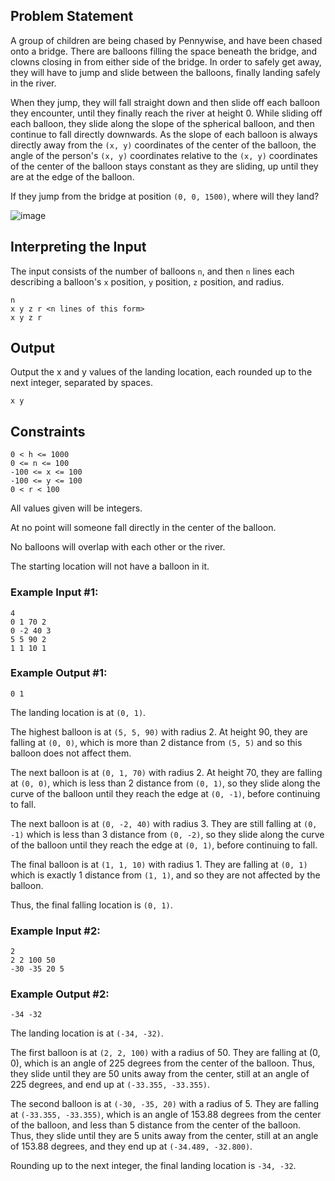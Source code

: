 ## Problem Statement

A group of children are being chased by Pennywise, and have been chased onto a bridge.
There are balloons filling the space beneath the bridge, and clowns closing in from either side of the bridge.
In order to safely get away, they will have to jump and slide between the balloons, finally landing safely in the river.

When they jump, they will fall straight down and then slide off each balloon they encounter, until they finally reach the river at height 0.
While sliding off each balloon, they slide along the slope of the spherical balloon, and then continue to fall directly downwards.
As the slope of each balloon is always directly away from the `(x, y)` coordinates of the center of the balloon, the angle of the person's `(x, y)` coordinates relative to the `(x, y)` coordinates of the center of the balloon stays constant as they are sliding, up until they are at the edge of the balloon.

If they jump from the bridge at position `(0, 0, 1500)`, where will they land?

![image](ex.png)

## Interpreting the Input
The input consists of the number of balloons `n`, and then `n` lines each describing a balloon's `x` position, `y` position, `z` position, and radius.

```
n
x y z r <n lines of this form>
x y z r
```

## Output
Output the x and y values of the landing location, each rounded up to the next integer, separated by spaces.
```
x y
```

## Constraints
```
0 < h <= 1000
0 <= n <= 100
-100 <= x <= 100
-100 <= y <= 100
0 < r < 100
```
All values given will be integers.

At no point will someone fall directly in the center of the balloon.

No balloons will overlap with each other or the river.

The starting location will not have a balloon in it.

### Example Input #1:
```
4
0 1 70 2
0 -2 40 3
5 5 90 2
1 1 10 1
```

### Example Output #1:
```
0 1
```
The landing location is at `(0, 1)`. 

The highest balloon is at `(5, 5, 90)` with radius 2.
At height 90, they are falling at `(0, 0)`, which is more than 2 distance from `(5, 5)` and so this balloon does not affect them.

The next balloon is at `(0, 1, 70)` with radius 2.
At height 70, they are falling at `(0, 0)`, which is less than 2 distance from `(0, 1)`, so they slide along the curve of the balloon until they reach the edge at `(0, -1)`, before continuing to fall.

The next balloon is at `(0, -2, 40)` with radius 3.
They are still falling at `(0, -1)` which is less than 3 distance from `(0, -2)`, so they slide along the curve of the balloon until they reach the edge at `(0, 1)`, before continuing to fall.

The final balloon is at `(1, 1, 10)` with radius 1.
They are falling at `(0, 1)` which is exactly 1 distance from `(1, 1)`, and so they are not affected by the balloon.

Thus, the final falling location is `(0, 1)`.

### Example Input #2:
```
2
2 2 100 50
-30 -35 20 5
```

### Example Output #2:
```
-34 -32
```

The landing location is at `(-34, -32)`.

The first balloon is at `(2, 2, 100)` with a radius of 50.
They are falling at (0, 0), which is an angle of 225 degrees from the center of the balloon.
Thus, they slide until they are 50 units away from the center, still at an angle of 225 degrees, and end up at
`(-33.355, -33.355)`.

The second balloon is at `(-30, -35, 20)` with a radius of 5.
They are falling at `(-33.355, -33.355)`, which is an angle of 153.88 degrees from the center of the balloon, and less than 5 distance from the center of the balloon.
Thus, they slide until they are 5 units away from the center, still at an angle of 153.88 degrees, and they end up at `(-34.489, -32.800)`.

Rounding up to the next integer, the final landing location is `-34, -32`.

